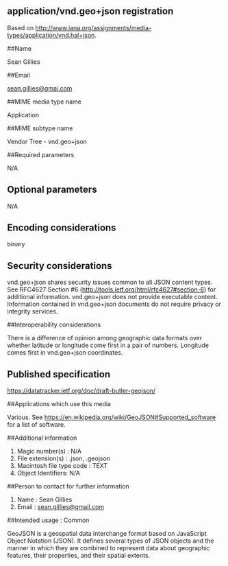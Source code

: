 application/vnd.geo+json registration
-------------------------------------

Based on http://www.iana.org/assignments/media-types/application/vnd.hal+json.

##Name

Sean Gillies

##Email

sean.gillies@gmai.com

##MIME media type name

Application

##MIME subtype name

Vendor Tree - vnd.geo+json

##Required parameters

N/A

## Optional parameters

N/A

## Encoding considerations

binary

## Security considerations

vnd.geo+json shares security issues common to all JSON content
types. See RFC4627 Section #6
(http://tools.ietf.org/html/rfc4627#section-6) for additional
information. vnd.geo+json does not provide executable content.
Information contained in vnd.geo+json documents do not require
privacy or integrity services.

##Interoperability considerations

There is a difference of opinion among geographic data formats
over whether latitude or longitude come first in a pair of
numbers. Longitude comes first in vnd.geo+json coordinates.

## Published specification

https://datatracker.ietf.org/doc/draft-butler-geojson/

##Applications which use this media

Various. See https://en.wikipedia.org/wiki/GeoJSON#Supported_software
for a list of software.

##Additional information

1. Magic number(s) : N/A
2. File extension(s) : .json, .geojson
3. Macintosh file type code : TEXT
4. Object Identifiers: N/A


##Person to contact for further information

1. Name : Sean Gillies
2. Email : sean.gillies@gmail.com

##Intended usage : Common

GeoJSON is a geospatial data interchange format based on JavaScript
Object Notation (JSON).  It defines several types of JSON objects and
the manner in which they are combined to represent data about
geographic features, their properties, and their spatial extents.

